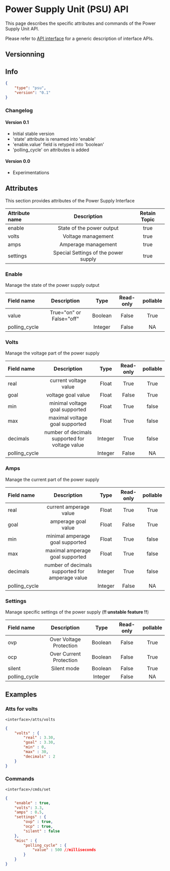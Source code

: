 # Power Supply Unit (PSU) API

This page describes the specific attributes and commands of the Power Supply Unit API.

Please refer to [API interface](api/api_interface.md) for a generic description of interface APIs.

## Versionning

## Info

```json
{
    "type": "psu",
    "version": "0.1"
}
```

### Changelog

#### Version 0.1

- Initial stable version
- 'state' attribute is renamed into 'enable'
- 'enable.value' field is retyped into 'boolean'
- 'polling_cycle' on attributes is added

#### Version 0.0

- Experimentations

## Attributes

This section provides attributes of the Power Supply Interface

| Attribute name |             Description              | Retain Topic |
|:---------------|:------------------------------------:|:------------:|
| enable         |      State of the power output       |     true     |
| volts          |          Voltage management          |     true     |
| amps           |         Amperage management          |     true     |
| settings       | Special Settings of the power supply |     true     |

### Enable

Manage the state of the power supply output

| Field name    |       Description        |  Type   | Read-only | pollable |
|:--------------|:------------------------:|:-------:|:---------:|:--------:|
| value         | True="on" or False="off" | Boolean |   False   |   True   |
| polling_cycle |                          | Integer |   False   |    NA    |

### Volts

Manage the voltage part of the power supply

| Field name    |                  Description                   |  Type   | Read-only | pollable |
|:--------------|:----------------------------------------------:|:-------:|:---------:|:--------:|
| real          |             current voltage value              |  Float  |   True    |   True   |
| goal          |               voltage goal value               |  Float  |   False   |   True   |
| min           |         minimal voltage goal supported         |  Float  |   True    |  false   |
| max           |         maximal voltage goal supported         |  Float  |   True    |  false   |
| decimals      | number of decimals supported for voltage value | Integer |   True    |  false   |
| polling_cycle |                                                | Integer |   False   |    NA    |

### Amps

Manage the current part of the power supply

| Field name    |                   Description                   |  Type   | Read-only | pollable |
|:--------------|:-----------------------------------------------:|:-------:|:---------:|:--------:|
| real          |             current amperage value              |  Float  |   True    |   True   |
| goal          |               amperage goal value               |  Float  |   False   |   True   |
| min           |         minimal amperage goal supported         |  Float  |   True    |  false   |
| max           |         maximal amperage goal supported         |  Float  |   True    |  false   |
| decimals      | number of decimals supported for amperage value | Integer |   True    |  false   |
| polling_cycle |                                                 | Integer |   False   |    NA    |

### Settings

Manage specific settings of the power supply (**!! unstable feature !!**)

| Field name    |       Description       |  Type   | Read-only | pollable |
|:--------------|:-----------------------:|:-------:|:---------:|:--------:|
| ovp           | Over Voltage Protection | Boolean |   False   |   True   |
| ocp           | Over Current Protection | Boolean |   False   |   True   |
| silent        |       Silent mode       | Boolean |   False   |   True   |
| polling_cycle |                         | Integer |   False   |    NA    |

## Examples

### Atts for volts

`<interface>/atts/volts`

```json
{
    "volts" : {
        "real" : 3.30,
        "goal" : 3.30,
        "min" : 0,
        "max" : 30,
        "decimals" : 2
    }
}
```

### Commands

`<interface>/cmds/set`

```json
{
    "enable" : true,
    "volts": 3.3,
    "amps" : 0.5,
    "settings" : {
        "ovp" : true,
        "ocp" : true,
        "silent" : false
    },
    "misc" : {
        "polling_cycle" : {
            "value" : 500 //milliseconds
        }
    }
}
```

